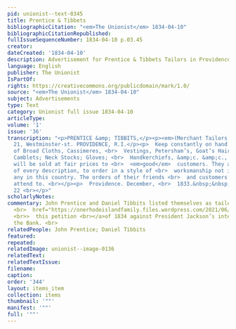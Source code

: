 ```yaml
---
pid: unionist--text-0345
title: Prentice & Tibbets
bibliographicCitation: "<em>The Unionist</em> 1834-04-10"
bibliographicCitationRepublished: 
fullIssueSequenceNumber: 1834-04-10 p.03.45
creator: 
dateCreated: '1834-04-10'
description: Advertisement for Prentice & Tibbets Tailors in Providence
language: English
publisher: The Unionist
IsPartOf: 
rights: https://creativecommons.org/publicdomain/mark/1.0/
source: "<em>The Unionist</em> 1834-04-10"
subject: Advertisements
type: Text
category: Unionist full issue 1834-04-10
articleType: 
volume: '1'
issue: '36'
transcription: "<p>PRENTICE &amp; TIBBITS,</p><p><em>(Merchant Tailors,)</em></p><p>No.
  21, Westminster-st. PROVIDENCE, R.I.</p><p>  Keep constantly on hand a large assortment
  of Broad Cloths, Cassimeres, <br>  Vestings, Petersham’s, Goat’s Hair &amp; common
  Camblets; Neck Stocks; Gloves; <br>  Handkerchiefs, &amp;c. &amp;c., all of which
  will be sold at fair prices to <br>  <em>good</em>  customers. They also make clothes
  of every description, to order in a style of <br>  worksmanship not inferior to
  any in this country. The orders of their friends <br>  and customers will be punctually
  attend to. <br></p><p>  Providence. December, <br>  1833.&nbsp;&nbsp;&nbsp;&nbsp;&nbsp;&nbsp;&nbsp;&nbsp;&nbsp;&nbsp;&nbsp;
  22 <br></p>"
scholarlyNotes: 
commentary: John Prentice and Daniel Tibbits listed themselves as tailors on <br><a
  <br>  href="https://onerhodeislandfamily.files.wordpress.com/2021/06/10bf5-pages-from-1834-ri-petition-bank-of-the-us.pdf"
  <br>>  this petition <br></a>of 1834 against President Jackson’s interference with
  the Bank. <br>
relatedPeople: John Prentice; Daniel Tibbits
featured: 
repeated: 
relatedImage: unionist--image-0136
relatedText: 
relatedTextIssue: 
filename: 
caption: 
order: '344'
layout: items_item
collection: items
thumbnail: '""'
manifest: '""'
full: '""'
---
```

